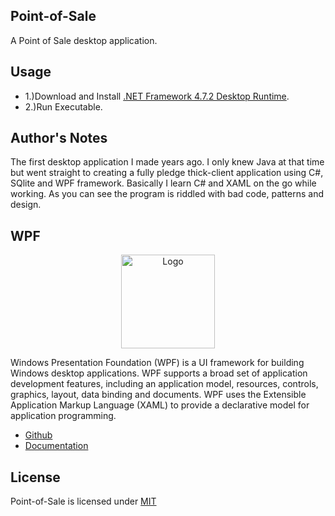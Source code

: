 ## Point-of-Sale

A Point of Sale desktop application.

## Usage

* 1.)Download and Install [.NET Framework 4.7.2 Desktop Runtime](https://dotnet.microsoft.com/en-us/download/dotnet-framework/net472).
* 2.)Run Executable.

## Author's Notes 

The first desktop application I made years ago. I only knew Java at that time but went straight to creating a fully pledge thick-client application using C#, SQlite and WPF framework. Basically I learn C# and XAML on the go while working. As you can see the program is riddled with bad code, patterns and design.

## WPF

<p align="center"><img src="https://i.imgur.com/ZXsm5eL.jpg" width="150px" height="auto" alt="Logo"></a></p>

Windows Presentation Foundation (WPF) is a UI framework for building Windows desktop applications. WPF supports a broad set of application development features, including an application model, resources, controls, graphics, layout, data binding and documents. WPF uses the Extensible Application Markup Language (XAML) to provide a declarative model for application programming.

* [Github](https://github.com/dotnet/wpf)
* [Documentation](https://docs.microsoft.com/en-us/dotnet/desktop/wpf/?view=netdesktop-5.0)

## License

Point-of-Sale is licensed under [MIT](https://choosealicense.com/licenses/mit/)
